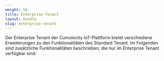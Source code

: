 ```yaml
---
weight: 50
title: Enterprise Tenant
layout: bundle
slug: enterprise-tenant
---
```


Der Enterprise Tenant der Cumulocity IoT-Plattform bietet verschiedene Erweiterungen zu den Funktionalitäten des Standard Tenant. Im Folgenden sind zusätzliche Funktionalitäten beschrieben, die nur im Enterprise Tenant verfügbar sind.